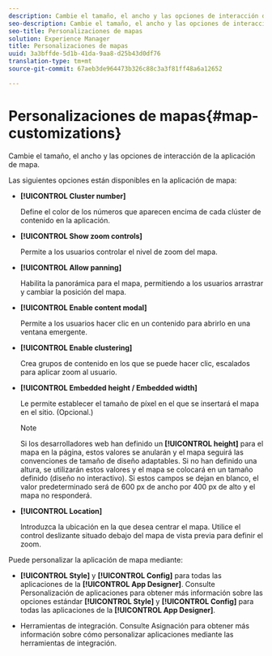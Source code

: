 ```yaml
---
description: Cambie el tamaño, el ancho y las opciones de interacción de la aplicación de mapa.
seo-description: Cambie el tamaño, el ancho y las opciones de interacción de la aplicación de mapa.
seo-title: Personalizaciones de mapas
solution: Experience Manager
title: Personalizaciones de mapas
uuid: 3a3bffde-5d1b-41da-9aa8-d25b43d0df76
translation-type: tm+mt
source-git-commit: 67aeb3de964473b326c88c3a3f81ff48a6a12652

---
```



# Personalizaciones de mapas{#map-customizations}

Cambie el tamaño, el ancho y las opciones de interacción de la aplicación de mapa.



Las siguientes opciones están disponibles en la aplicación de mapa:

* **[!UICONTROL Cluster number]**

   Define el color de los números que aparecen encima de cada clúster de contenido en la aplicación.

* **[!UICONTROL Show zoom controls]**

   Permite a los usuarios controlar el nivel de zoom del mapa.

* **[!UICONTROL Allow panning]**

   Habilita la panorámica para el mapa, permitiendo a los usuarios arrastrar y cambiar la posición del mapa.

* **[!UICONTROL Enable content modal]**

   Permite a los usuarios hacer clic en un contenido para abrirlo en una ventana emergente.

* **[!UICONTROL Enable clustering]**

   Crea grupos de contenido en los que se puede hacer clic, escalados para aplicar zoom al usuario.

* **[!UICONTROL Embedded height / Embedded width]**

   Le permite establecer el tamaño de píxel en el que se insertará el mapa en el sitio. (Opcional.)

   >[!NOTE]
   >
   >Si los desarrolladores web han definido un **[!UICONTROL height]** para el mapa en la página, estos valores se anularán y el mapa seguirá las convenciones de tamaño de diseño adaptables. Si no han definido una altura, se utilizarán estos valores y el mapa se colocará en un tamaño definido (diseño no interactivo). Si estos campos se dejan en blanco, el valor predeterminado será de 600 px de ancho por 400 px de alto y el mapa no responderá.

* **[!UICONTROL Location]**

   Introduzca la ubicación en la que desea centrar el mapa. Utilice el control deslizante situado debajo del mapa de vista previa para definir el zoom.

Puede personalizar la aplicación de mapa mediante:

* **[!UICONTROL Style]** y **[!UICONTROL Config]** para todas las aplicaciones de la **[!UICONTROL App Designer]**. Consulte Personalización de aplicaciones para obtener más información sobre las opciones estándar **[!UICONTROL Style]** y **[!UICONTROL Config]** para todas las aplicaciones de la **[!UICONTROL App Designer]**.

* Herramientas de integración. Consulte Asignación para obtener más información sobre cómo personalizar aplicaciones mediante las herramientas de integración.

